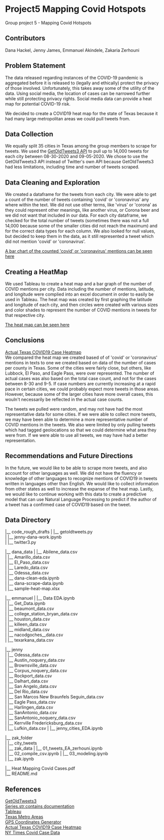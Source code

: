 # Project5 Mapping Covid Hotspots
Group project 5 - Mapping Covid Hotspots

 ## Contributors
Dana Hackel, Jenny James, Emmanuel Akindele, Zakaria Zerhouni

 ## Problem Statement
The data released regarding instances of the COVID-19 pandemic is aggregated before it is released to (legally and ethically) protect the privacy of those involved. Unfortunately, this takes away some of the utility of the data. Using social media, the location of cases can be narrowed further while still protecting privacy rights. Social media data can provide a heat map for potential COVID-19 risk.

We decided to create a COVID19 heat map for the state of Texas because it had many large metropolitan areas we could pull tweets from.

 ## Data Collection
We equally split 35 cities in Texas among the group members to scrape for tweets. We used the [GetOldTweets3 API](https://github.com/Mottl/GetOldTweets3) to pull up to 14,000 tweets for each city between 08-30-2020 and 09-05-2020. We chose to use the GetOldTweets3 API instead of Twitter's own API because GetOldTweets3 had less limitations, including time and number of tweets scraped.

 ## Data Cleaning and Exploration

We created a dataframe for the tweets from each city. We were able to get a count of the number of tweets containing 'covid' or 'coronavirus' any where within the text. We did not use other terms, like 'virus' or 'corona' as they could represent other meanings, like another virus, or Corona beer and we did not want that included in our data. For each city dataframe, we checked for the total number of tweets (sometimes there was not a full 14,000 because some of the smaller cities did not reach the maximum) and for the correct data types for each column. We also looked for null values, but decided to keep them in the data, as it still represented a tweet which did not mention 'covid' or 'coronavirus'.

[A bar chart of the counted 'covid' or 'coronavirus' mentions can be seen here](https://public.tableau.com/profile/dana.hackel#!/vizhome/covid_bar_chart_final/Sheet3?publish=yes)

 ## Creating a HeatMap
We used Tableau to create a heat map and a bar graph of the number of COVID mentions per city. Data including the number of mentions, latitude, and longitude were complied into an excel document in order to easily be used in Tableau. The heat map was created by first graphing the latitude and longitude of each city, and then circles were created with various sizes and color shades to represent the number of COVID mentions in tweets for that respective city.

[The heat map can be seen here](https://public.tableau.com/profile/dana.hackel#!/vizhome/covid_heat_map_final/Sheet2?publish=yes)
 ## Conclusions
[Actual Texas COVID19 Case Heatmap](https://public.tableau.com/profile/emmanuel.akindele#!/vizhome/TexasCovid/Sheet2?publish=yes
)  
We compared the heat map we created based of of 'covid' or 'coronavirus' mentions in texts to one we created based on data of the number of cases per county in Texas. Some of the cities were fairly close, but others, like Lubbock, El Paso, and Eagle Pass, were over represented. The number of actual cases was also based on the total case count, and not for the cases between 8-30 and 9-5. If case numbers are currently increasing at a  rapid pace in certain cities, we could probably expect more tweets in those areas. However, because some of the larger cities have more overall cases, this wouln't necessarily be reflected in the actual case counts.

The tweets we pulled were random, and may not have had the most representative data for some cities. If we were able to collect more tweets, we may have been able to determine a more representative number of COVID mentions in the tweets. We also were limited by only pulling tweets which had tagged geolocations so that we could determine what area they were from. If we were able to use all tweets, we may have had a better representation.

 ## Recommendations and Future Directions
In the future, we would like to be able to scrape more tweets, and also account for other languages as well. We did not have the fluency or knowledge of other languages to recognize mentions of COVID19 in tweets written in languages other than English. We would like to collect information from other states as well to increase the expanse of the heat map. Lastly, we would like to continue working with this data to create a predictive model that can use Natural Language Processing to predict if the author of a tweet has a confirmed case of COVID19 based on the tweet.

 ## Data Directory
 |__ code_rough_drafts
| |__ getoldtweets.py  
| |__ jenny-dana-work.ipynb  
| |__ twitter3.py  

|__ dana_data
| |__ Abilene_data.csv  
| |__ Amarillo_data.csv  
| |__ El_Paso_data.csv  
| |__ Laredo_data.csv  
| |__ Odessa_data.csv  
| |__ dana-clean-eda.ipynb  
| |__ dana-scrape-data.ipynb  
| |__ sample-heat-map.xlsx  
 
|__ emmanuel
| |__ Data EDA.ipynb  
| |__ Get_Data.ipynb  
| |__ beaumont_data.csv  
| |__ college_station_bryan_data.csv  
| |__ houston_data.csv    
| |__ killeen_data.csv  
| |__ midland_data.csv  
| |__ nacodgoches__data.csv  
| |__ texarkana_data.csv  
 
|__ jenny   
| |__ Odessa_data.csv    
| |__ Austin_noquery_data.csv   
| |__ Brownsville_data.csv  
| |__ Corpus_noquery_data.csv  
| |__ Rockport_data.csv  
| |__ Dalhart_data.csv	  
| |__ San Angelo_data.csv  
| |__ Del Rio_data.csv  
| |__ San Marcos New Braunfels Seguin_data.csv  
| |__ Eagle Pass_data.csv  
| |__ Harlingen_data.csv  
| |__ SanAntonio_data.csv  
| |__ SanAntonio_noquery_data.csv  
| |__ Kerrville Fredericksburg_data.csv   
| |__ Lufkin_data.csv
| |__ jenny_cities_EDA.ipynb 

|__ zak_folder  
| |__ city_tweets  
| |__ zak_data
| |__ 01_tweets_EA_zerhouni.ipynb  
| |__ 02_compile_csv.ipynb 
| |__ 03_modeling.ipynb  
| |__ zak.ipynb  
  
|__ Heat Mapping Covid Cases.pdf  
|__ README.md  

 ## References

[GetOldTweets3](https://github.com/Mottl/GetOldTweets3)  
[Series.str.contains documentation](https://pandas.pydata.org/pandas-docs/stable/reference/api/pandas.Series.str.contains.html#pandas.Series.str.contains)  
[Tableau](https://public.tableau.com)  
[Texas Metro Areas](https://en.wikipedia.org/wiki/List_of_Texas_metropolitan_areas)  
[GPS Coordinates Generator](https://www.gps-coordinates.net/)  
[Actual Texas COVID19 Case Heatmap](https://public.tableau.com/profile/emmanuel.akindele#!/vizhome/TexasCovid/Sheet2?publish=yes
)  
[NY Times Covid Case Data](https://github.com/nytimes/covid-19-data )
